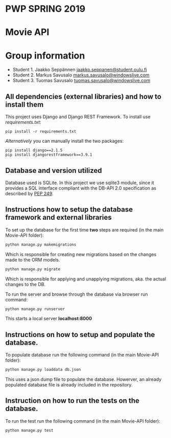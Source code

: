 # PWP SPRING 2019
# Movie API
# Group information
* Student 1. Jaakko Seppännen jaakko.seppanen@student.oulu.fi
* Student 2. Markus Savusalo markus.savusalo@windowslive.com
* Student 3. Tuomas Savusalo tuomas.savusalo@windowslive.com


## All dependencies (external libraries) and how to install them
This project uses Django and Django REST Framework.
To install use *requirements.txt*:
```
pip install -r requirements.txt
```
*Alternatively* you can manually install the two packages:
```
pip install django==2.1.5
pip install djangorestframework==3.9.1
```

## Database and version utilized
Database used is SQLite. In this project we use sqlite3 module, since it provides a SQL interface compliant with the DB-API 2.0 specification as described by [PEP 249](https://www.python.org/dev/peps/pep-0249/).
## Instructions how to setup the database framework and external libraries
To set up the database for the first time **two** steps are required (in the main Movie-API folder):
```python
python manage.py makemigrations
```
Which is responsible for creating new migrations based on the changes made to the ORM models.
```python
python manage.py migrate
```
Which is responsible for applying and unapplying migrations, aka. the actual changes to the DB.

To run the server and browse through the database via browser run command:
```python
python manage.py runserver
```
This starts a local server **localhost:8000**

## Instructions on how to setup and populate the database.
To populate database run the following command (in the main Movie-API folder):
```python
python manage.py loaddata db.json
```
This uses a json dump file to populate the database. Howerver, an already populated database file is already included in the repository.
## Instruction on how to run the tests on the database.
To run the test run the following command (in the main Movie-API folder):
```python
python manage.py test
```
